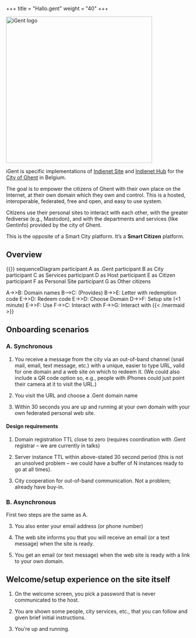+++
title = "Hallo.gent"
weight = "40"
+++

<img src='/images/iGent@3x.png' alt='iGent logo' style='width: 10vmax;'>

iGent is specific implementations of [Indienet Site](../site) and [Indienet Hub](../hub) for the [City of Ghent](https://stad.gent) in Belgium.

The goal is to empower the citizens of Ghent with their own place on the Internet, at their own domain which they own and control. This is a hosted, interoperable, federated, free and open, and easy to use system.

Citizens use their personal sites to interact with each other, with the greater fediverse (e.g., Mastodon), and with the departments and services (like Gentinfo) provided by the city of Ghent.

This is the opposite of a Smart City platform. It’s a <strong>Smart Citizen</strong> platform.

## Overview

{{<mermaid align="left">}}
sequenceDiagram
  participant A as .Gent
  participant B as City
  participant C as Services
  participant D as Host
  participant E as Citizen
  participant F as Personal Site
  participant G as Other citizens

  A->>B: Domain names
  B-->C: (Provides)
  B->>E: Letter with redemption code
  E->>D: Redeem code
  E->>D: Choose Domain
  D->>F: Setup site (<1 minute)
  E->>F: Use
  F->>C: Interact with
  F->>G: Interact with
{{< /mermaid >}}

## Onboarding scenarios

### A. Synchronous

1. You receive a message from the city via an out-of-band channel (snail mail, email, text message, etc.) with a unique, easier to type URL, valid for one domain and a web site on which to redeem it. (We could also include a QR code option so, e.g., people with iPhones could just point their camera at it to visit the URL.)

2. You visit the URL and choose a .Gent domain name

3. Within 30 seconds you are up and running at your own domain with your own federated personal web site.

#### Design requirements

1. Domain registration TTL close to zero (requires coordination with .Gent registrar – we are currently in talks)

2. Server instance TTL within above-stated 30 second period (this is not an unsolved problem – we could have a buffer of N instances ready to go at all times).

3. City cooperation for out-of-band communication. Not a problem; already have buy-in.

### B. Asynchronous

First two steps are the same as A.

3. You also enter your email address (or phone number)

4. The web site informs you that you will receive an email (or a text message) when the site is ready.

5. You get an email (or text message) when the web site is ready with a link to your own domain.

## Welcome/setup experience on the site itself

1. On the welcome screen, you pick a password that is never communicated to the host.

2. You are shown some people, city services, etc., that you can follow and given brief initial instructions.

3. You’re up and running.
